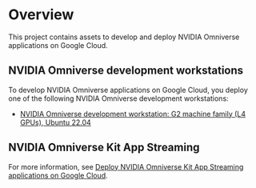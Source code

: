 # Overview

This project contains assets to develop and deploy NVIDIA Omniverse applications
on Google Cloud.

## NVIDIA Omniverse development workstations

To develop NVIDIA Omniverse applications on Google Cloud, you deploy one of the
following NVIDIA Omniverse development workstations:

-   [NVIDIA Omniverse development workstation: G2 machine family (L4 GPUs), Ubuntu 22.04](./g2-development-workstation/ubuntu-22.04/README.md)

## NVIDIA Omniverse Kit App Streaming

For more information, see
[Deploy NVIDIA Omniverse Kit App Streaming applications on Google Cloud](./kit-app-streaming/README.md).
